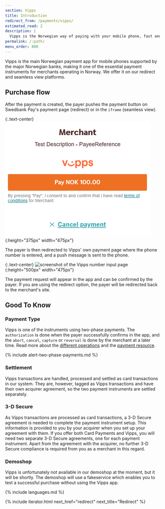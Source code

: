 ```yaml
---
section: Vipps
title: Introduction
redirect_from: /payments/vipps/
estimated_read: 2
description: |
  Vipps is the Norwegian way of paying with your mobile phone, fast and simple.
permalink: /:path/
menu_order: 800
---
```


Vipps is the main Norwegian payment app for mobile phones supported by the major
Norwegian banks, making it one of the essential payment instruments for
merchants operating in Norway. We offer it on our redirect and seamless view
platforms.

## Purchase flow

After the payment is created, the payer pushes the payment button on Swedbank
Pay's payment page (redirect) or in the `iframe` (seamless view).

{:.text-center}
![screenshot of the first Vipps redirect page][vipps-redirect]{:height="375px" width="475px"}

The payer is then redirected to Vipps' own payment
page where the phone number is entered, and a push message is sent to the phone.

{:.text-center}
![screenshot of the Vipps number input page][vipps-number-input]{:height="500px" width="475px"}

The payment request will appear in the app and can be confirmed by the payer.
If you are using the redirect option, the payer will be redirected back to
the merchant's site.

## Good To Know

### Payment Type

Vipps is one of the instruments using two-phase payments. The `authorization` is
done when the payer successfully confirms in the app, and the `abort`,
`cancel`, `capture` or `reversal` is done by the merchant at a later time. Read
more about the [different operations][after-payment] and the [payment
resource][payment-resource].

{% include alert-two-phase-payments.md %}

### Settlement

Vipps transactions are handled, processed and settled as card transactions in
our system. They are, however, tagged as Vipps transactions and have their own
acquirer agreement, so the two payment instruments are settled separately.

### 3-D Secure

As Vipps transactions are processed as card transactions, a 3-D Secure agreement
is needed to complete the payment instrument setup. This information is provided
to you by your acquirer when you set up your agreement with them. If you offer
both Card Payments and Vipps, you will need two separate 3-D Secure agreements,
one for each payment instrument. Apart from the agreement with the acquirer, no
further 3-D Secure compliance is required from you as a merchant in this regard.

### Demoshop

Vipps is unfortunately not available in our demoshop at the moment, but it will
be shortly. The demoshop will use a fakeservice which enables you to test a
successful purchase without using the Vipps app.

{% include languages.md %}

{% include iterator.html next_href="redirect" next_title="Redirect" %}

[payment-resource]: /payment-instruments/vipps/features/technical-reference/payment-resource
[after-payment]: /payment-instruments/vipps/features/technical-reference/operations
[capture]: /payment-instruments/vipps/after-payment#captures
[cancel]: /payment-instruments/vipps/after-payment#cancellations
[vipps-redirect]: /assets/img/payments/vipps-redirect-en.png
[vipps-number-input]: /assets/img/payments/vipps-number-input-en.png

